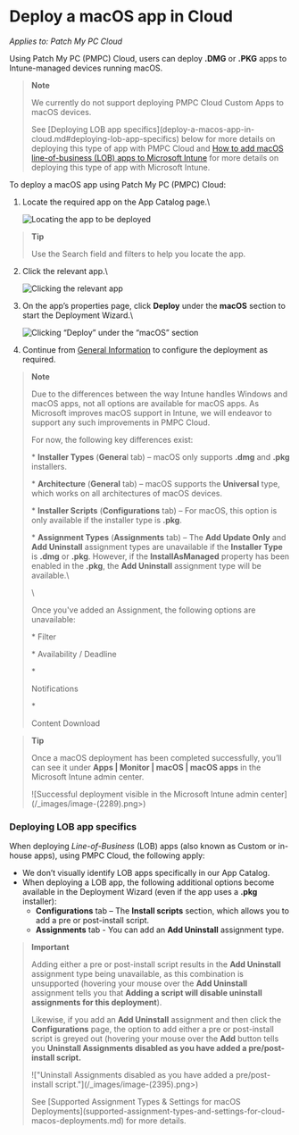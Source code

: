 # Deploy a macOS app in Cloud

_Applies to: Patch My PC Cloud_

Using Patch My PC (PMPC) Cloud, users can deploy **.DMG** or **.PKG** apps to Intune-managed devices running macOS.

> **Note**
>
> We currently do not support deploying PMPC Cloud Custom Apps to macOS devices.
>
> See \[Deploying LOB app specifics]\(deploy-a-macos-app-in-cloud.md#deploying-lob-app-specifics) below for more details on deploying this type of app with PMPC Cloud and [How to add macOS line-of-business (LOB) apps to Microsoft Intune](https://learn.microsoft.com/en-us/mem/intune/apps/lob-apps-macos) for more details on deploying this type of app with Microsoft Intune.

To deploy a macOS app using Patch My PC (PMPC) Cloud:

1.  Locate the required app on the App Catalog page.\\

    ![Locating the app to be deployed](../../.gitbook/assets/image-\(2285\).png)

> **Tip**
>
> Use the Search field and filters to help you locate the app.

2.  Click the relevant app.\\

    ![Clicking the relevant app](../../.gitbook/assets/image-\(2286\).png)
3.  On the app’s properties page, click **Deploy** under the **macOS** section to start the Deployment Wizard.\\

    ![Clicking “Deploy” under the “macOS” section](../../.gitbook/assets/image-\(291\).png)
4. Continue from [General Information](../cloud-deployments/deploying-an-app-using-cloud/cloud-general-information-deployment-tab.md) to configure the deployment as required.

> **Note**
>
> Due to the differences between the way Intune handles Windows and macOS apps, not all options are available for macOS apps. As Microsoft improves macOS support in Intune, we will endeavor to support any such improvements in PMPC Cloud.
>
> For now, the following key differences exist:
>
> \* **Installer Types** (**Genera**l tab) – macOS only supports **.dmg** and **.pkg** installers.
>
> \* **Architecture** (**General** tab) – macOS supports the **Universal** type, which works on all architectures of macOS devices.
>
> \* **Installer Scripts** (**Configurations** tab) – For macOS, this option is only available if the installer type is **.pkg**.
>
> \* **Assignment Types** (**Assignments** tab) – The **Add Update Only** and **Add Uninstall** assignment types are unavailable if the **Installer Type** is **.dmg** or **.pkg**. However, if the **InstallAsManaged** property has been enabled in the **.pkg**, the **Add Uninstall** assignment type will be available.\\
>
> \\
>
> Once you've added an Assignment, the following options are unavailable:
>
> \* Filter
>
> \* Availability / Deadline
>
> \*
>
> Notifications
>
> \*
>
> Content Download

> **Tip**
>
> Once a macOS deployment has been completed successfully, you’ll can see it under **Apps | Monitor | macOS | macOS apps** in the Microsoft Intune admin center.
>
> !\[Successful deployment visible in the Microsoft Intune admin center]\(/\_images/image-(2289).png>)

### Deploying LOB app specifics

When deploying _Line-of-Business_ (LOB) apps (also known as Custom or in-house apps), using PMPC Cloud, the following apply:

* We don’t visually identify LOB apps specifically in our App Catalog.
* When deploying a LOB app, the following additional options become available in the Deployment Wizard (even if the app uses a **.pkg** installer):
  * **Configurations** tab – The **Install scripts** section, which allows you to add a pre or post-install script.
  * **Assignments** tab - You can add an **Add Uninstall** assignment type.

> **Important**
>
> Adding either a pre or post-install script results in the **Add Uninstall** assignment type being unavailable, as this combination is unsupported (hovering your mouse over the **Add Uninstall** assignment tells you that **Adding a script will disable uninstall assignments for this deployment**).
>
> Likewise, if you add an **Add Uninstall** assignment and then click the **Configurations** page, the option to add either a pre or post-install script is greyed out (hovering your mouse over the **Add** button tells you **Uninstall Assignments disabled as you have added a pre/post-install script.**
>
> !\["Uninstall Assignments disabled as you have added a pre/post-install script."]\(/\_images/image-(2395).png>)
>
> See \[Supported Assignment Types & Settings for macOS Deployments]\(supported-assignment-types-and-settings-for-cloud-macos-deployments.md) for more details.
